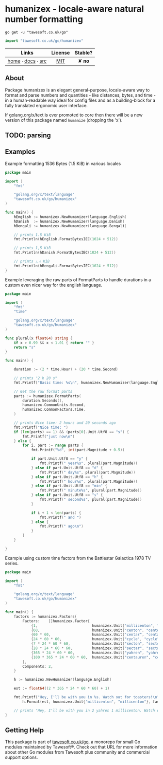 # humanizex - locale-aware natural number formatting

```shell script
go get -u "tawesoft.co.uk/go"
```

```go
import "tawesoft.co.uk/go/humanizex"
```

|  Links  | License | Stable? |
|:-------:|:-------:|:-------:|
| [home][home_humanizex] ∙ [docs][docs_humanizex] ∙ [src][src_humanizex] | [MIT][copy_humanizex] | ✘ **no** |

[home_humanizex]: https://tawesoft.co.uk/go/humanizex
[src_humanizex]:  https://github.com/tawesoft/go/tree/master/humanizex
[docs_humanizex]: https://www.tawesoft.co.uk/go/doc/humanizex
[copy_humanizex]: https://github.com/tawesoft/go/tree/master/humanizex/LICENSE.txt

## About

Package humanizex is an elegant general-purpose, locale-aware way to format
and parse numbers and quantities - like distances, bytes, and time - in a
human-readable way ideal for config files and as a building-block for a fully
translated ergonomic user interface.

If golang.org/x/text is ever promoted to core then there will be a new version
of this package named `humanize` (dropping the 'x').


## TODO: parsing



## Examples


Example formatting 1536 Bytes (1.5 KiB) in various locales
```go
package main

import (
    "fmt"

    "golang.org/x/text/language"
    "tawesoft.co.uk/go/humanizex"
)

func main() {
    hEnglish := humanizex.NewHumanizer(language.English)
    hDanish  := humanizex.NewHumanizer(language.Danish)
    hBengali := humanizex.NewHumanizer(language.Bengali)

    // prints 1.5 KiB
    fmt.Println(hEnglish.FormatBytesIEC(1024 + 512))

    // prints 1,5 KiB
    fmt.Println(hDanish.FormatBytesIEC(1024 + 512))

    // prints ১.৫ KiB
    fmt.Println(hBengali.FormatBytesIEC(1024 + 512))
}
```
Example leveraging the raw parts of FormatParts to handle durations in a
custom even nicer way for the english language.
```go
package main

import (
    "fmt"
    "time"

    "golang.org/x/text/language"
    "tawesoft.co.uk/go/humanizex"
)

func plural(x float64) string {
    if x > 0.99 && x < 1.01 { return "" }
    return "s"
}

func main() {

    duration := (2 * time.Hour) + (20 * time.Second)

    // prints "2 h 20 s"
    fmt.Printf("Basic time: %s\n", humanizex.NewHumanizer(language.English).FormatDuration(duration))

    // Get the raw format parts
    parts := humanizex.FormatParts(
        duration.Seconds(),
        humanizex.CommonUnits.Second,
        humanizex.CommonFactors.Time,
    )

    // prints Nice time: 2 hours and 20 seconds ago
    fmt.Printf("Nice time: ")
    if (len(parts) == 1) && (parts[0].Unit.Utf8 == "s") {
        fmt.Printf("just now\n")
    } else {
        for i, part := range parts {
            fmt.Printf("%d", int(part.Magnitude + 0.5))

            if part.Unit.Utf8 == "y" {
                fmt.Printf(" year%s", plural(part.Magnitude))
            } else if part.Unit.Utf8 == "d" {
                fmt.Printf(" day%s", plural(part.Magnitude))
            } else if part.Unit.Utf8 == "h" {
                fmt.Printf(" hour%s", plural(part.Magnitude))
            } else if part.Unit.Utf8 == "min" {
                fmt.Printf(" minute%s", plural(part.Magnitude))
            } else if part.Unit.Utf8 == "s" {
                fmt.Printf(" second%s", plural(part.Magnitude))
            }

            if i + 1 < len(parts) {
                fmt.Printf(" and ")
            } else {
                fmt.Printf(" ago\n")
            }
        }
    }

}
```
Example using custom time factors from the Battlestar Galactica 1978 TV
series.
```go
package main

import (
    "fmt"

    "golang.org/x/text/language"
    "tawesoft.co.uk/go/humanizex"
)

func main() {
    factors := humanizex.Factors{
        Factors:    []humanizex.Factor{
            {1,                         humanizex.Unit{"millicenton", "millicenton"}, humanizex.FactorModeReplace},
            {60,                        humanizex.Unit{"centon", "centon"}, humanizex.FactorModeReplace},
            {60 * 60,                   humanizex.Unit{"centar", "centar"}, humanizex.FactorModeReplace},
            {24 * 60 * 60,              humanizex.Unit{"cycle", "cycle"}, humanizex.FactorModeReplace},
            {7 * 24 * 60 * 60,          humanizex.Unit{"secton", "secton"}, humanizex.FactorModeReplace},
            {28 * 24 * 60 * 60,         humanizex.Unit{"sectar", "sectar"}, humanizex.FactorModeReplace},
            {365 * 24 * 60 * 60,        humanizex.Unit{"yahren", "yahren"}, humanizex.FactorModeReplace},
            {100 * 365 * 24 * 60 * 60,  humanizex.Unit{"centauron", "centauron"}, humanizex.FactorModeReplace},
        },
        Components: 2,
    }

    h := humanizex.NewHumanizer(language.English)

    est := float64((2 * 365 * 24 * 60 * 60) + 1)

    fmt.Printf("Hey, I'll be with you in %s. Watch out for toasters!\n",
        h.Format(est, humanizex.Unit{"millicenton", "millicenton"}, factors).Utf8)

    // prints "Hey, I'll be with you in 2 yahren 1 millicenton. Watch out for toasters!"
}
```

## Getting Help

This package is part of [tawesoft.co.uk/go](https://www.tawesoft.co.uk/go),
a monorepo for small Go modules maintained by Tawesoft®.
Check out that URL for more information about other Go modules from
Tawesoft plus community and commercial support options.